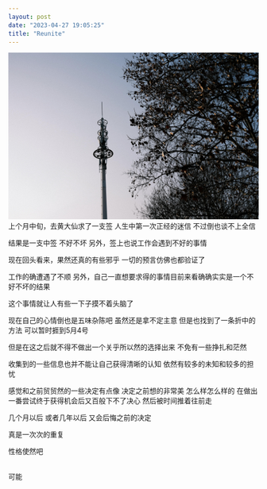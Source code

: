 ```yaml
---
layout: post
date: "2023-04-27 19:05:25"
title: "Reunite"
---
```


<img alt="rain" src="/assets/posts/sky.jpg" class="post-image black"/>
上个月中旬，去黄大仙求了一支签
人生中第一次正经的迷信
不过倒也谈不上全信

结果是一支中签
不好不坏
另外，签上也说工作会遇到不好的事情

现在回头看来，果然还真的有些邪乎
一切的预言仿佛也都验证了

工作的确遭遇了不顺
另外，自己一直想要求得的事情目前来看确确实实是一个不好不坏的结果

这个事情就让人有些一下子摸不着头脑了

现在自己的心情倒也是五味杂陈吧
虽然还是拿不定主意
但是也找到了一条折中的方法
可以暂时捱到5月4号

但是在这之后就不得不做出一个关乎所以然的选择出来
不免有一些挣扎和茫然

收集到的一些信息也并不能让自己获得清晰的认知
依然有较多的未知和较多的担忧

感觉和之前贸贸然的一些决定有点像
决定之前想的非常美
怎么样怎么样的
在做出一番尝试终于获得机会后又百般下不了决心
然后被时间推着往前走

几个月以后
或者几年以后
又会后悔之前的决定

真是一次次的重复

性格使然吧

<br>
可能